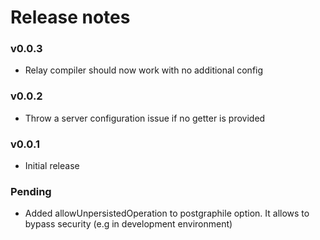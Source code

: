# Release notes

### v0.0.3

- Relay compiler should now work with no additional config

### v0.0.2

- Throw a server configuration issue if no getter is provided

### v0.0.1

- Initial release

### Pending

- Added allowUnpersistedOperation to postgraphile option. It allows to bypass security (e.g in development environment)

